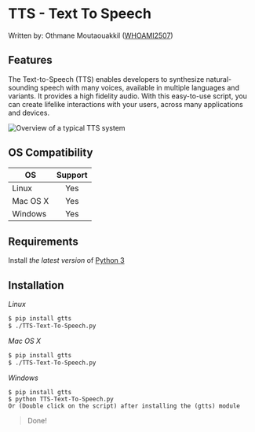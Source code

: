 # TTS - Text To Speech
Written by: Othmane Moutaouakkil ([WHOAMI2507](https://github.com/whoami2507))


## Features
The Text-to-Speech (TTS) enables developers to synthesize natural-sounding speech with many voices, available in multiple languages and variants. It provides a high fidelity audio. With this easy-to-use script, you can create lifelike interactions with your users, across many applications and devices.

![Overview of a typical TTS system](https://github.com/moutaouakkil/TTS-Text-To-Speech/blob/master/TTS_System.png)


## OS Compatibility
| OS | Support |
| --- | :---: |
| Linux | Yes |
| Mac OS X | Yes |
| Windows | Yes |


## Requirements
Install *the latest version* of [Python 3](https://www.python.org/downloads/)


## Installation
*Linux*
```bash
$ pip install gtts
$ ./TTS-Text-To-Speech.py
```

*Mac OS X*
```bash
$ pip install gtts
$ ./TTS-Text-To-Speech.py
```

*Windows*
```batchfile
$ pip install gtts
$ python TTS-Text-To-Speech.py
Or (Double click on the script) after installing the (gtts) module
```

> Done!
